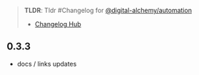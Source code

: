 > **TLDR**: Tldr #Changelog for [@digital-alchemy/automation](/home-automation/automation)
> -  [Changelog Hub](/changelog)

## 0.3.3
- docs / links updates
